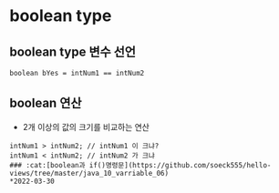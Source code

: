 # boolean type

## boolean type 변수 선언
```boolean bYes = intNum1 == intNum2``` 

 ## boolean 연산
 * 2개 이상의 값의 크기를 비교하는 연산
 ```intNum1 == intNum2; // 두 값이 같냐? 
 intNum1 > intNum2; // intNum1 이 크냐?
 intNum1 < intNum2; // intNum2 가 크냐
 ### :cat:[boolean과 if()명령문](https://github.com/soeck555/hello-views/tree/master/java_10_varriable_06)
 *2022-03-30